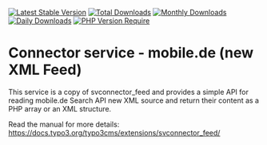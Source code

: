 [![Latest Stable Version](https://poser.pugx.org/cobweb/svconnector_feed/v)](https://packagist.org/packages/teufels/svconnector_mobilede)
[![Total Downloads](http://poser.pugx.org/cobweb/svconnector_feed/downloads)](https://packagist.org/packages/cobweb/svconnector_mobilede)
[![Monthly Downloads](http://poser.pugx.org/cobweb/svconnector_feed/d/monthly)](https://packagist.org/packages/cobweb/svconnector_mobilede)
[![Daily Downloads](http://poser.pugx.org/cobweb/svconnector_feed/d/daily)](https://packagist.org/packages/cobweb/svconnector_mobilede)
[![PHP Version Require](http://poser.pugx.org/cobweb/svconnector_feed/require/php)](https://packagist.org/packages/cobweb/svconnector_mobilede)

# Connector service - mobile.de (new XML Feed)

This service is a copy of svconnector_feed and provides a simple API for reading mobile.de Search API new XML source and return their content
as a PHP array or an XML structure.

Read the manual for more details: https://docs.typo3.org/typo3cms/extensions/svconnector_feed/
